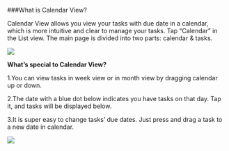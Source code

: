 ###What is Calendar View?

Calendar View allows you view your tasks with due date in a calendar, which is more intuitive and clear to manage your tasks. Tap “Calendar” in the List view. The main page is divided into two parts: calendar & tasks. 

![](../images/andcalendarview1.png)

**What’s special to Calendar View?**

1.You can view tasks in week view or in month view by dragging calendar up or down. 

2.The date with a blue dot below indicates you have tasks on that day. Tap it, and tasks will be displayed below.

3.It is super easy to change tasks’ due dates. Just press and drag a task to a new date in calendar. 

![](../images/andcalendadrag.png)